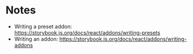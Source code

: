 # Notes

- Writing a preset addon: https://storybook.js.org/docs/react/addons/writing-presets
- Writing an addon: https://storybook.js.org/docs/react/addons/writing-addons
